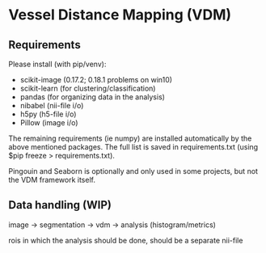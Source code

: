 # Vessel Distance Mapping (VDM)

## Requirements
Please install (with pip/venv):
- scikit-image (0.17.2; 0.18.1 problems on win10)
- scikit-learn (for clustering/classification) 
- pandas (for organizing data in the analysis)
- nibabel (nii-file i/o)
- h5py (h5-file i/o)
- Pillow (image i/o)

The remaining requirements (ie numpy) are installed automatically by the above mentioned packages. The full list is saved in requirements.txt (using  $pip freeze > requirements.txt).

Pingouin and Seaborn is optionally and only used in some projects, but not the VDM framework itself.

## Data handling (WIP)
image -> segmentation -> vdm -> analysis (histogram/metrics)

rois in which the analysis should be done, should be a separate nii-file